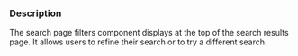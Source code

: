 ### Description
The search page filters component displays at the top of the search results page. It allows users to refine their search or to try a different search.




